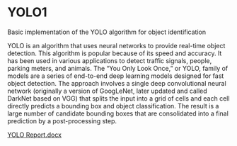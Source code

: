 # YOLO1
Basic implementation of the YOLO algorithm for object identification

YOLO is an algorithm that uses neural networks to provide real-time object detection. This algorithm is popular because of its speed and accuracy. It has been used in various applications to detect traffic signals, people, parking meters, and animals. The “You Only Look Once,” or YOLO, family of models are a series of end-to-end deep learning models designed for fast object detection. The approach involves a single deep convolutional neural network (originally a version of GoogLeNet, later updated and called DarkNet based on VGG) that splits the input into a grid of cells and each cell directly predicts a bounding box and object classification. The result is a large number of candidate bounding boxes that are consolidated into a final prediction by a post-processing step.

[YOLO Report.docx](https://github.com/willywonka68/YOLO1/files/6931859/YOLO.Report.docx)
